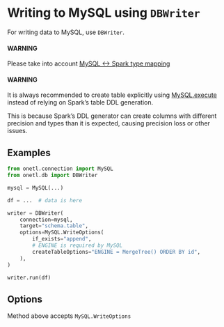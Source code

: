 <a id="mysql-write"></a>

# Writing to MySQL using `DBWriter`

For writing data to MySQL, use `DBWriter`.

#### WARNING
Please take into account [MySQL <-> Spark type mapping](types.md#mysql-types)

#### WARNING
It is always recommended to create table explicitly using [MySQL.execute](execute.md#mysql-execute)
instead of relying on Spark’s table DDL generation.

This is because Spark’s DDL generator can create columns with different precision and types than it is expected,
causing precision loss or other issues.

## Examples

```python
from onetl.connection import MySQL
from onetl.db import DBWriter

mysql = MySQL(...)

df = ...  # data is here

writer = DBWriter(
    connection=mysql,
    target="schema.table",
    options=MySQL.WriteOptions(
        if_exists="append",
        # ENGINE is required by MySQL
        createTableOptions="ENGINE = MergeTree() ORDER BY id",
    ),
)

writer.run(df)
```

## Options

Method above accepts  `MySQL.WriteOptions`
